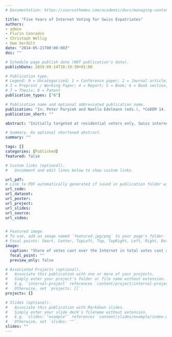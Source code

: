 ```yaml
---
# Documentation: https://sourcethemes.com/academic/docs/managing-content/

title: "Five Years of Internet Voting for Swiss Expatriates"
authors:
- admin
- Flurin Conradin
- Christoph Wellig 
- Uwe Serdült
date: "2014-05-21T00:00:00Z"
doi: ""

# Schedule page publish date (NOT publication's date).
publishDate: 2019-09-14T18:19:30+01:00

# Publication type.
# Legend: 0 = Uncategorized; 1 = Conference paper; 2 = Journal article;
# 3 = Preprint / Working Paper; 4 = Report; 5 = Book; 6 = Book section;
# 7 = Thesis; 8 = Patent
publication_types: ["6"]

# Publication name and optional abbreviated publication name.
publication: "In: Peter Parycek and Noella Edelmann (eds.), *CeDEM 14. Conference for E-Democracy and Open Government. 21--23 May 2014, Danube University Krems, Austria*, pp. 127--140. Krems: Danube University Krems"
publication_short: ""

abstract: "Initially targeted at residential voters only, Swiss internet voting trials have recently been extended to expatriates. In this paper, we review the Swiss experience with internet voting systems for expatriates. After a short overview of the Swiss internet voting roll-out focusing on the recent trials involving expatriates, we present newly collected data on the usage of the electronic voting channel. We find that internet voting is rather popular among expatriates. Already, every second Swiss abroad eligible to e-vote makes use of the electronic channel, with increasing tendency. Moreover, we inquire about the socio-demographic characteristics of the expatriate online voter. Most of the known socio-demographic correlates of electronic voting -- in particular male gender, IT skills, political knowledge, and possibly young age -- seem to replicate for the case of expatriates. The only factor specific to expatriates is that the probability of casting the vote electronically increases with geographical distance to the home country."

# Summary. An optional shortened abstract.
summary: ""

tags: []
categories: [Published]
featured: false

# Custom links (optional).
#   Uncomment and edit lines below to show custom links.

url_pdf: 
# Link to PDF automatically generated if saved in publication folder with same name as folder
url_code: 
url_dataset: 
url_poster:
url_project:
url_slides:
url_source:
url_video:


# Featured image
# To use, add an image named `featured.jpg/png` to your page's folder. 
# Focal points: Smart, Center, TopLeft, Top, TopRight, Left, Right, BottomLeft, Bottom, BottomRight.
image:
  caption: "Share of votes cast over the Internet in total votes cast among Swiss expatriates, 2009-2014"
  focal_point: ""
  preview_only: false

# Associated Projects (optional).
#   Associate this publication with one or more of your projects.
#   Simply enter your project's folder or file name without extension.
#   E.g. `internal-project` references `content/project/internal-project/index.md`.
#   Otherwise, set `projects: []`.
projects: []

# Slides (optional).
#   Associate this publication with Markdown slides.
#   Simply enter your slide deck's filename without extension.
#   E.g. `slides: "example"` references `content/slides/example/index.md`.
#   Otherwise, set `slides: ""`.
slides: ""
---
```

